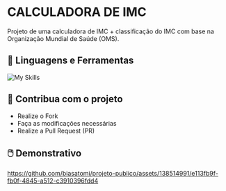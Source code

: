 # CALCULADORA DE IMC

Projeto de uma calculadora de IMC + classificação do IMC com base na Organização Mundial de Saúde (OMS). 

## :wrench: Linguagens e Ferramentas

![My Skills](https://skillicons.dev/icons?i=js,html)

## :pushpin: Contribua com o projeto

- Realize o Fork
- Faça as modificações necessárias
- Realize a Pull Request (PR)

## :computer_mouse: Demonstrativo

https://github.com/biasatomi/projeto-publico/assets/138514991/e113fb9f-fb0f-4845-a512-c3910396fdd4

